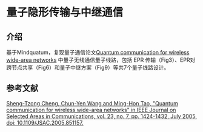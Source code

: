 # 量子隐形传输与中继通信

## 介绍

基于Mindquatum，复现量子通信论文[Quantum communication for wireless wide-area networks](https://ieeexplore.ieee.org/document/1461505) 中量子无线通信量子线路，包括 EPR 传输（Fig3）、EPR对跨节点共享（Fig6）和量子中继方案（Fig9）等共7个量子线路设计。

## 参考文献

[Sheng-Tzong Cheng, Chun-Yen Wang and Ming-Hon Tao, "Quantum communication for wireless wide-area networks" in IEEE Journal on Selected Areas in Communications, vol. 23, no. 7, pp. 1424-1432, July 2005, doi: 10.1109/JSAC.2005.851157.](https://ieeexplore.ieee.org/document/1461505)
